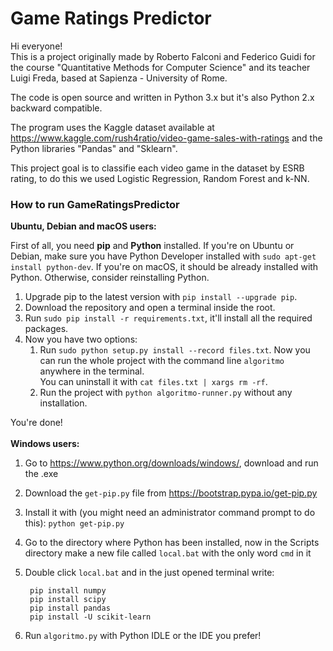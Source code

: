 # Game Ratings Predictor  

Hi everyone!  
This is a project originally made by Roberto Falconi and Federico Guidi for the course "Quantitative Methods for Computer Science" and its teacher Luigi Freda, based at Sapienza - University of Rome.  

The code is open source and written in Python 3.x but it's also Python 2.x backward compatible.  

The program uses the Kaggle dataset available at https://www.kaggle.com/rush4ratio/video-game-sales-with-ratings and the Python libraries "Pandas" and "Sklearn".  

This project goal is to classifie each video game in the dataset by ESRB rating, to do this we used Logistic Regression, Random Forest and k-NN.  

### How to run GameRatingsPredictor
**Ubuntu, Debian and macOS users:**

First of all, you need **pip** and **Python** installed. If you're on Ubuntu or Debian, make sure you have Python Developer installed with `sudo apt-get install python-dev`. If you're on macOS, it should be already installed with Python. Otherwise, consider reinstalling Python.
1. Upgrade pip to the latest version with `pip install --upgrade pip`.
2. Download the repository and open a terminal inside the root.
3. Run `sudo pip install -r requirements.txt`, it'll install all the required packages.
4. Now you have two options:
    1. Run `sudo python setup.py install --record files.txt`. Now you can run the whole project with the command line `algoritmo` anywhere in the terminal.<br>
You can uninstall it with `cat files.txt | xargs rm -rf`.
    2. Run the project with `python algoritmo-runner.py` without any installation.
    
You're done!
<br><br>
**Windows users:**
1. Go to https://www.python.org/downloads/windows/, download and run the .exe
2. Download the `get-pip.py` file from https://bootstrap.pypa.io/get-pip.py
3. Install it with (you might need an administrator command prompt to do this):
	`python get-pip.py`
4. Go to the directory where Python has been installed, now in the Scripts directory make a new file called `local.bat` with the only word `cmd` in it
3. Double click `local.bat` and in the just opened terminal write:
	    
	    pip install numpy
	    pip install scipy
	    pip install pandas
	    pip install -U scikit-learn
4. Run `algoritmo.py` with Python IDLE or the IDE you prefer!
